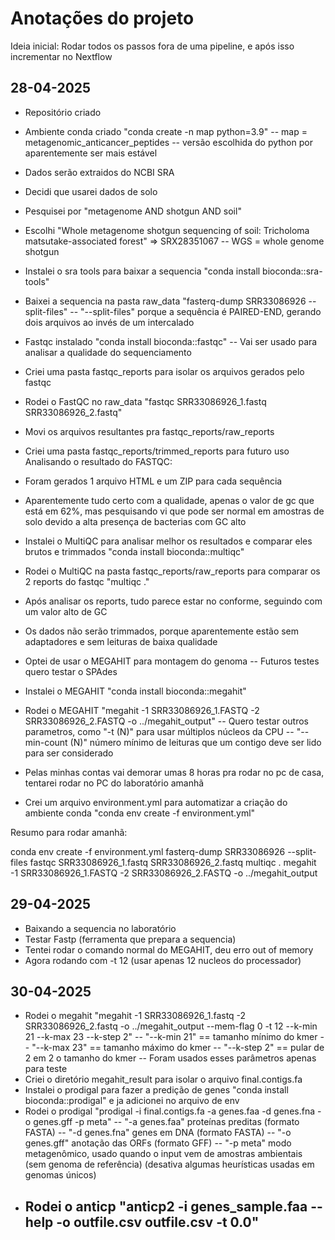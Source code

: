# Anotações do projeto

Ideia inicial: Rodar todos os passos fora de uma pipeline, e após isso incrementar no Nextflow

## 28-04-2025
- Repositório criado
- Ambiente conda criado "conda create -n map python=3.9"
    -- map = metagenomic_anticancer_peptides
    -- versão escolhida do python por aparentemente ser mais estável
- Dados serão extraidos do NCBI SRA
- Decidi que usarei dados de solo
- Pesquisei por "metagenome AND shotgun AND soil"
- Escolhi "Whole metagenome shotgun sequencing of soil: Tricholoma matsutake-associated forest" => SRX28351067
    -- WGS = whole genome shotgun
- Instalei o sra tools para baixar a sequencia "conda install bioconda::sra-tools"
- Baixei a sequencia na pasta raw_data "fasterq-dump SRR33086926 --split-files"
    -- "--split-files" porque a sequência é PAIRED-END, gerando dois arquivos ao invés de um intercalado
- Fastqc instalado "conda install bioconda::fastqc"
    -- Vai ser usado para analisar a qualidade do sequenciamento

- Criei uma pasta fastqc_reports para isolar os arquivos gerados pelo fastqc
- Rodei o FastQC no raw_data "fastqc SRR33086926_1.fastq SRR33086926_2.fastq"
- Movi os arquivos resultantes pra fastqc_reports/raw_reports
- Criei uma pasta fastqc_reports/trimmed_reports para futuro uso
Analisando o resultado do FASTQC:
- Foram gerados 1 arquivo HTML e um ZIP para cada sequência
- Aparentemente tudo certo com a qualidade, apenas o valor de gc que está em 62%, mas pesquisando vi que pode ser normal em amostras de solo devido a alta presença de bacterias com GC alto

- Instalei o MultiQC para analisar melhor os resultados e comparar eles brutos e trimmados "conda install bioconda::multiqc"
- Rodei o MultiQC na pasta fastqc_reports/raw_reports para comparar os 2 reports do fastqc "multiqc ."
- Após analisar os reports, tudo parece estar no conforme, seguindo com um valor alto de GC
- Os dados não serão trimmados, porque aparentemente estão sem adaptadores e sem leituras de baixa qualidade

- Optei de usar o MEGAHIT para montagem do genoma
    -- Futuros testes quero testar o SPAdes
- Instalei o MEGAHIT "conda install bioconda::megahit"
- Rodei o MEGAHIT "megahit -1 SRR33086926_1.FASTQ -2 SRR33086926_2.FASTQ -o ../megahit_output"
    -- Quero testar outros parametros, como "-t (N)" para usar múltiplos núcleos da CPU
    -- "--min-count (N)" número mínimo de leituras que um contigo deve ser lido para ser considerado
- Pelas minhas contas vai demorar umas 8 horas pra rodar no pc de casa, tentarei rodar no PC do laboratório amanhã
- Crei um arquivo environment.yml para automatizar a criação do ambiente conda "conda env create -f environment.yml"

Resumo para rodar amanhã:

conda env create -f environment.yml
fasterq-dump SRR33086926 --split-files
fastqc SRR33086926_1.fastq SRR33086926_2.fastq
multiqc .
megahit -1 SRR33086926_1.FASTQ -2 SRR33086926_2.FASTQ -o ../megahit_output

## 29-04-2025
- Baixando a sequencia no laboratório
- Testar Fastp (ferramenta que prepara a sequencia)
- Tentei rodar o comando normal do MEGAHIT, deu erro out of memory
- Agora rodando com -t 12 (usar apenas 12 nucleos do processador)

## 30-04-2025
- Rodei o megahit "megahit -1 SRR33086926_1.fastq -2 SRR33086926_2.fastq -o ../megahit_output --mem-flag 0 -t 12 --k-min 21 --k-max 23 --k-step 2"
    -- "--k-min 21" == tamanho mínimo do kmer
    -- "--k-max 23" == tamanho máximo do kmer
    -- "--k-step 2" == pular de 2 em 2 o tamanho do kmer
    -- Foram usados esses parâmetros apenas para teste
- Criei o diretório megahit_result para isolar o arquivo final.contigs.fa
- Instalei o prodigal para fazer a predição de genes "conda install bioconda::prodigal" e ja adicionei no arquivo de env
- Rodei o prodigal "prodigal -i final.contigs.fa -a genes.faa -d genes.fna -o genes.gff -p meta"
    -- "-a genes.faa" proteínas preditas (formato FASTA)
    -- "-d genes.fna" genes em DNA (formato FASTA)
    -- "-o genes.gff" anotação das ORFs (formato GFF)
    -- "-p meta" modo metagenômico, usado quando o input vem de amostras ambientais (sem genoma de referência) (desativa algumas heurísticas usadas em genomas únicos)
- Rodei o anticp "anticp2 -i genes_sample.faa --help -o outfile.csv outfile.csv -t 0.0"
    -- 

